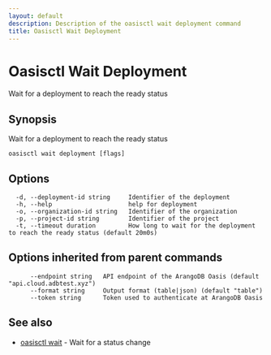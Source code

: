 ```yaml
---
layout: default
description: Description of the oasisctl wait deployment command
title: Oasisctl Wait Deployment
---
```

# Oasisctl Wait Deployment

Wait for a deployment to reach the ready status

## Synopsis

Wait for a deployment to reach the ready status

```
oasisctl wait deployment [flags]
```

## Options

```
  -d, --deployment-id string     Identifier of the deployment
  -h, --help                     help for deployment
  -o, --organization-id string   Identifier of the organization
  -p, --project-id string        Identifier of the project
  -t, --timeout duration         How long to wait for the deployment to reach the ready status (default 20m0s)
```

## Options inherited from parent commands

```
      --endpoint string   API endpoint of the ArangoDB Oasis (default "api.cloud.adbtest.xyz")
      --format string     Output format (table|json) (default "table")
      --token string      Token used to authenticate at ArangoDB Oasis
```

## See also

* [oasisctl wait](oasisctl-wait.html)	 - Wait for a status change

